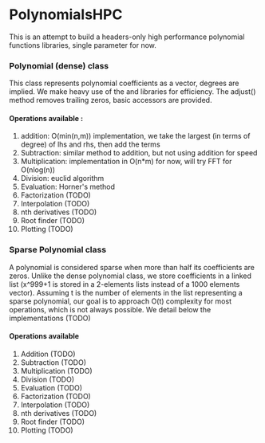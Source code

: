 # PolynomialsHPC

This is an attempt to build a headers-only high performance polynomial functions libraries, single parameter for now.

### Polynomial (dense) class
This class represents polynomial coefficients as a vector, degrees are implied.
We make heavy use of the <algorithm> and <numeric> libraries for efficiency.
The adjust() method removes trailing zeros, basic accessors are provided.

#### Operations available :
1. addition: O(min(n,m)) implementation, we take the largest (in terms of degree) of lhs and rhs, then add the terms
2. Subtraction: similar method to addition, but not using addition for speed
3. Multiplication: implementation in O(n*m) for now, will try FFT for O(nlog(n))
4. Division: euclid algorithm
5. Evaluation: Horner's method
6. Factorization (TODO)
7. Interpolation (TODO)
8. nth derivatives (TODO)
9. Root finder (TODO)
10. Plotting (TODO)

### Sparse Polynomial class
A polynomial is considered sparse when more than half its coefficients are zeros.
Unlike the dense polynomial class, we store coefficients in a linked list (x^999+1 is stored in a 2-elements lists instead of a 1000 elements vector).
Assuming t is the number of elements in the list representing a sparse polynomial, our goal is to approach O(t) complexity for most operations, which is not always possible. We detail below the implementations (TODO)

#### Operations available
1. Addition (TODO)
2. Subtraction (TODO)
3. Multiplication (TODO)
4. Division (TODO)
5. Evaluation (TODO)
6. Factorization (TODO)
7. Interpolation (TODO)
8. nth derivatives (TODO)
9. Root finder (TODO)
10. Plotting (TODO)
